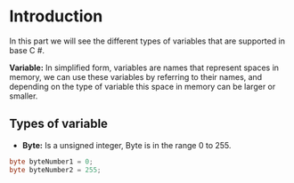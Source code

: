 # Introduction
In this part we will see the different types of variables that are supported in base C #.

**Variable:** In simplified form, variables are names that represent spaces in memory, we can use these variables by referring to their names, and depending on the type of variable this space in memory can be larger or smaller.

## Types of variable

* **Byte:** Is a unsigned integer, Byte is in the range 0 to 255.

```c#
byte byteNumber1 = 0;
byte byteNumber2 = 255;
```
